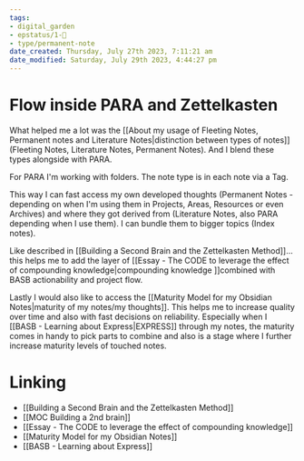 ```yaml
---
tags: 
- digital_garden
- epstatus/1-🌱
- type/permanent-note
date_created: Thursday, July 27th 2023, 7:11:21 am
date_modified: Saturday, July 29th 2023, 4:44:27 pm
---
```

# Flow inside PARA and Zettelkasten
What helped me a lot was the  [[About my usage of Fleeting Notes, Permanent notes and Literature Notes|distinction between types of notes]](Fleeting Notes, Literature Notes, Permanent Notes). And I blend these types alongside with PARA.

For PARA I'm working with folders. The note type is in each note via a Tag.

This way I can fast access my own developed thoughts (Permanent Notes - depending on when I'm using them in Projects, Areas, Resources or even Archives) and where they got derived from (Literature Notes, also PARA depending when I use them). I can bundle them to bigger topics (Index notes).

Like described in [[Building a Second Brain and the Zettelkasten Method]]... this helps me to add the layer of [[Essay - The CODE to leverage the effect of compounding knowledge|compounding knowledge ]]combined with BASB actionability and project flow.

Lastly I would also like to access the [[Maturity Model for my Obsidian Notes|maturity of my notes/my thoughts]]. This helps me to increase quality over time and also with fast decisions on reliability. Especially when I [[BASB - Learning about Express|EXPRESS]] through my notes, the maturity comes in handy to pick parts to combine and also is a stage where I further increase maturity levels of touched notes.

# Linking
+ [[Building a Second Brain and the Zettelkasten Method]]
+ [[MOC Building a 2nd brain]]
+ [[Essay - The CODE to leverage the effect of compounding knowledge]]
+ [[Maturity Model for my Obsidian Notes]]
+ [[BASB - Learning about Express]]

